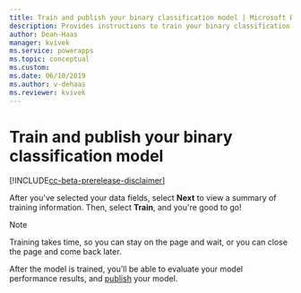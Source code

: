 ```yaml
---
title: Train and publish your binary classification model | Microsoft Docs
description: Provides instructions to train your binary classification model.
author: Dean-Haas
manager: kvivek
ms.service: powerapps
ms.topic: conceptual
ms.custom: 
ms.date: 06/10/2019
ms.author: v-dehaas
ms.reviewer: kvivek
---
```


# Train and publish your binary classification model

[!INCLUDE[cc-beta-prerelease-disclaimer](./includes/cc-beta-prerelease-disclaimer.md)]

After you've selected your data fields, select **Next** to view a summary of  training information. Then, select **Train**, and you're good to go!
 
> [!NOTE]
> Training takes time, so you can stay on the page and wait, or you can close the page and come back later.  

After the model is trained, you’ll be able to evaluate your model performance results, and [publish](publish-model-ai-builder.md) your model.

 


